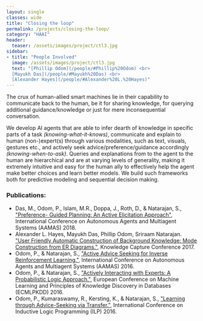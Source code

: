 ```yaml
---
layout: single
classes: wide
title: "Closing the loop"
permalink: /projects/closing-the-loop/
category: "HAAI"
header:
  teaser: /assets/images/project/ctl3.jpg
sidebar:
- title: "People Involved"
  image: /assets/images/project/ctl3.jpg
  text: "[Phillip Odom](/people/#Phillip%20Odom) <br>
  [Mayukh Das](/people/#Mayukh%20Das) <br>
  [Alexander Hayes](/people/#Alexander%20L.%20Hayes)"
---
```


The crux of human-allied smart machines lie in their capability to communicate back to the human, be it for sharing knowledge, for querying additional guidance/knowledge or just for mere inconsequential conversation.

We develop AI agents that are able to infer dearth of knowledge in specific parts of a task *(knowing-what-it-knows)*, communicate and explain to human (non-)expert(s) through various modalities, such as text, visuals, gestures etc., and actively seek advice/preference/guidance accordingly *(knowing-when-to-ask)*. Queries and explanations from to the agent to the human are hierarchical and are at varying levels of generality, making it extremely intuitive and easy for the human ally to effectively help the agent make better choices and learn better models. We build such frameworks both for predictive modeling and sequential decision making.

### Publications:
* Das, M., Odom, P., Islam, M.R., Doppa, J., Roth, D., & Natarajan, S., ["Preference- Guided Planning: An Active Elicitation Approach"](https://dl.acm.org/citation.cfm?id=3238024), International Conference on Autonomous Agents and Multiagent Systems (AAMAS) 2018.
* Alexander L. Hayes, Mayukh Das, Phillip Odom, Sriraam Natarajan. ["User Friendly Automatic Construction of Background Knowledge: Mode Construction from ER Diagrams."](/assets/pdfs/KCAP17Mode.pdf), Knowledge Capture Conference 2017.
* Odom, P., & Natarajan, S., ["Active Advice Seeking for Inverse Reinforcement Learning."](/assets/pdfs/aasirl_AAMAS.pdf), International Conference on Autonomous Agents and Multiagent Systems (AAMAS) 2016.
* Odom, P., & Natarajan, S., ["Actively Interacting with Experts: A Probabilistic Logic Approach."](/assets/pdfs/activeadviceseeking.pdf), European Conference on Machine Learning and Principles of Knowledge Discovery in Databases (ECMLPKDD) 2016.
* Odom, P., Kumaraswamy, R., Kersting, K., & Natarajan, S., ["Learning through Advice-Seeking via Transfer."](/assets/pdfs/transferredAdvice_FinalPDF.pdf), International Conference on Inductive Logic Programming (ILP) 2016.
